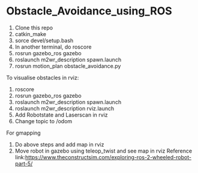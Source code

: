 # Obstacle_Avoidance_using_ROS
1. Clone this repo
2. catkin_make
3. sorce devel/setup.bash
4. In another terminal, do roscore
5. rosrun gazebo_ros gazebo
6. roslaunch m2wr_description spawn.launch
8. rosrun motion_plan obstacle_avoidance.py

To visualise obstacles in rviz:
1. roscore
2. rosrun gazebo_ros gazebo
3. roslaunch m2wr_description spawn.launch
4. roslaunch m2wr_description rviz.launch
5. Add Robotstate and Laserscan in rviz
6. Change topic to /odom

For gmapping
1. Do above steps and add map in rviz
2. Move robot in gazebo using teleop_twist and see map in rviz
Reference link:https://www.theconstructsim.com/exploring-ros-2-wheeled-robot-part-5/


